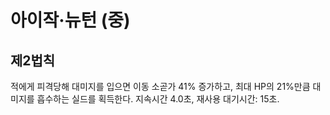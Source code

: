 # 아이작·뉴턴 (중)

## 제2법칙

적에게 피격당해 대미지를 입으면 이동 소곧가 41% 증가하고, 최대 HP의 21%만큼 대미지를 흡수하는 실드를 획득한다. 지속시간 4.0초, 재사용 대기시간: 15초.
